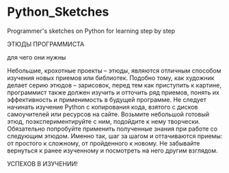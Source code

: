 # Python_Sketches

Programmer's sketches on Python for learning step by step

ЭТЮДЫ ПРОГРАММИСТА 

для чего они нужны

Небольшие, крохотные проекты – этюды, являются отличным способом изучения новых приемов или библиотек. 
Подобно тому, как художник делает серию этюдов – зарисовок, перед тем как приступить к картине, программист также должен изучить и отточить ряд приемов, понять их эффективность и применимость в будущей программе.
Не следует начинать изучение Python с копирования кода, взятого с дисков самоучителей или ресурсов на сайте. 
Возьмите небольшой готовый этюд, поэкспериментируйте с ним, подойдите к нему творчески. Обязательно попробуйте применить полученные знания при работе со следующим этюдом. 
Именно так, шаг за шагом и оттачиваются приемы: от простого к сложному, от пройденного к новому.
Не забывайте вернуться к ранее изученному и посмотреть на него другим взглядом.

УСПЕХОВ В ИЗУЧЕНИИ!
